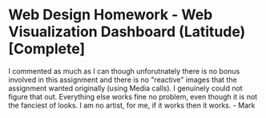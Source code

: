 # Web Design Homework - Web Visualization Dashboard (Latitude) [Complete]
I commented as much as I can though unforutnately there is no bonus involved in this assignment and there is no "reactive" images that the assignment wanted originally (using Media calls). I genuinely could not figure that out. Everything else works fine no problem, even though it is not the fanciest of looks. I am no artist, for me, if it works then it works. - Mark
